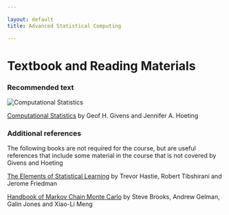 ```yaml
---

layout: default
title: Advanced Statistical Computing

---
```


# Textbook and Reading Materials

### Recommended text

![Computational Statistics](http://www.stat.colostate.edu/computationalstatistics/cover.Ed2.gif)

[Computational Statistics](http://www.stat.colostate.edu/computationalstatistics/) by Geof H. Givens and Jennifer A. Hoeting

### Additional references

The following books are not required for the course, but are useful references that include some material in the course that is not covered by Givens and Hoeting

[The Elements of Statistical Learning](http://www-stat.stanford.edu/~tibs/ElemStatLearn/) by Trevor Hastie, Robert Tibshirani and Jerome Friedman

[Handbook of Markov Chain Monte Carlo](http://www.amazon.com/Handbook-Chapman-Handbooks-Statistical-Methods/dp/1420079417) by Steve Brooks, Andrew Gelman, Galin Jones and Xiao-Li Meng
